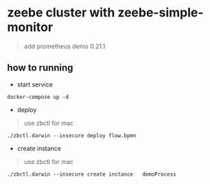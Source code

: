 # zeebe cluster with zeebe-simple-monitor

> add prometheus demo 0.21.1


## how to running

* start service

```code
docker-compose up -d
```

* deploy 

> use zbctl  for mac

```code
./zbctl.darwin --insecure deploy flow.bpmn
```

* create instance

> use zbctl  for mac

```code
./zbctl.darwin --insecure create instance   demoProcess

```